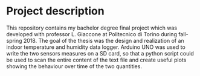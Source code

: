 # Project description
This repository contains my bachelor degree final project which was developed with professor L. Giaccone at Politecnico di Torino during fall-spring 2018. The goal of the thesis was the design and realization of an indoor temperature and humidity data logger. Arduino UNO was used to write the two sensors measures on a SD card, so that a python script could be used to scan the entire content of the text file and create useful plots showing the behaviour over time of the two quantities.
